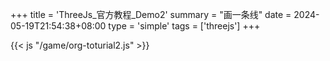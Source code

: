 +++
title = 'ThreeJs_官方教程_Demo2'
summary = "画一条线"
date = 2024-05-19T21:54:38+08:00
type = 'simple'
tags = ['threejs']
+++


<script type="text/javascript" charset="UTF-8" src="/game/lib/three/three.js"></script>

<script type="text/javascript" charset="UTF-8" src="/game/lib/three/controls/TrackballControls.js"></script>

{{< js "/game/org-toturial2.js" >}}
